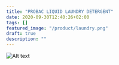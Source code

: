 ```yaml
---
title: "PROBAC LIQUID LAUNDRY DETERGENT"
date: 2020-09-30T12:40:26+02:00
tags: []
featured_image: "/product/laundry.png"
draft: true
description: ""
---
```

![Alt text](/product/laundry.webp)